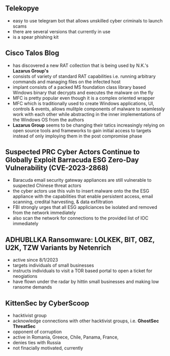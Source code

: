 ## Telekopye
* easy to use telegram bot that allows unskilled cyber criminals to launch scams
* there are several versions that currently in use
* is a spear phishing kit

## Cisco Talos Blog
* has discovered a new RAT collection that is being used by N.K.'s **Lazarus Group's**
* consists of variety of standard RAT capabilities i.e. running arbitrary commands and managing files on the infected host
* implant consists of a packed MS foundation class library based Windows binary that decrypts and executes the malware on the fly
* MFC is pretty popular even though it is a complex oriented wrapper
* MFC which is traditionally used to create Windows applications, UI, controls & events, allows mulitple components of malware to seamlessly work with each other while abstracting in the inner implementations of the Windows OS from the authors
* **Lazarus Group** seems to be changing their tatics increasingly relying on open source tools and frameworks to gain initial access to targets instead of only imploying them in the post compromise phase

## Suspected PRC Cyber Actors Continue to Globally Exploit Barracuda ESG Zero-Day Vulnerability (CVE-2023-2868)
* Baracuda email security gateway appliances are still vulnerable to suspected Chinese threat actors
* the cyber actors use this vuln to insert malware onto the the ESG appliance with the capabilities that enable persistent access, email scanning, credital harvesting, & data exfiltration
* FBI strongly urges that all ESG appliciances be isolated and removed from the network immediately
* also scan the network for connections to the provided list of IOC immediately

## ADHUBLLKA Ransomware: LOLKEK, BIT, OBZ, U2K, TZW Variants by Netenrich
* active since 8/1/2023
* targets individuals of small businesses
* instructs individuals to visit a TOR based portal to open a ticket for neogiations
* have flown under the radar by hittin small businesses and making low ransome demands

## KittenSec by CyberScoop
* hacktivist group
* acknowledge connections with other hacktivist groups, i.e. **GhostSec ThreatSec**
* opponent of corruption
* active in Romania, Greece, Chile, Panama, France,
* denies ties with Russia
* not finacially motivated, currently
